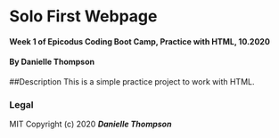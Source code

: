 # Solo First Webpage

#### Week 1 of Epicodus Coding Boot Camp, Practice with HTML, 10.2020

#### By Danielle Thompson

##Description
This is a simple practice project to work with HTML.

### Legal 

MIT Copyright (c) 2020 **_Danielle Thompson_**
